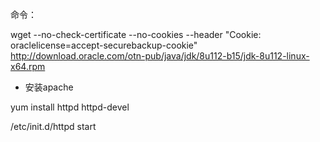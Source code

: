 命令：

wget --no-check-certificate --no-cookies --header "Cookie: oraclelicense=accept-securebackup-cookie" http://download.oracle.com/otn-pub/java/jdk/8u112-b15/jdk-8u112-linux-x64.rpm



* 安装apache

yum install httpd httpd-devel

/etc/init.d/httpd start

